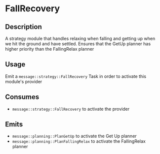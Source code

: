 # FallRecovery

## Description

A strategy module that handles relaxing when falling and getting up when we hit the ground and have settled.
Ensures that the GetUp planner has higher priority than the FallingRelax planner

## Usage

Emit a `message::strategy::FallRecovery` Task in order to activate this module's provider

## Consumes

- `message::strategy::FallRecovery` to activate the provider

## Emits

- `message::planning::PlanGetUp` to activate the Get Up planner
- `message::planning::PlanFallingRelax` to activate the FallingRelax planner
